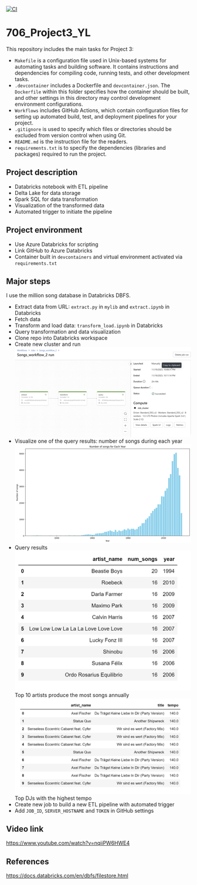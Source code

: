 [![CI](https://github.com/nogibjj/706_Week01_YL/actions/workflows/cicd.yml/badge.svg)](https://github.com/nogibjj/706_Week01_YL/actions/workflows/cicd.yml)

# 706_Project3_YL

This repository includes the main tasks for Project 3:

* `Makefile` is a configuration file used in Unix-based systems for automating tasks and building software. It contains instructions and dependencies for compiling code, running tests, and other development tasks.
* `.devcontainer` includes a Dockerfile and `devcontainer.json`. The `Dockerfile` within this folder specifies how the container should be built, and other settings in this directory may control development environment configurations.
* `Workflows` includes GitHub Actions, which contain configuration files for setting up automated build, test, and deployment pipelines for your project.
* `.gitignore` is used to specify which files or directories should be excluded from version control when using Git.
* `README.md` is the instruction file for the readers.
* `requirements.txt` is to specify the dependencies (libraries and packages) required to run the project.

## Project description
* Databricks notebook with ETL pipeline
* Delta Lake for data storage
* Spark SQL for data transformation
* Visualization of the transformed data
* Automated trigger to initiate the pipeline

## Project environment

* Use Azure Databricks for scripting
* Link GitHub to Azure Databricks
* Container built in `devcontainers` and virtual environment activated via `requirements.txt`

## Major steps
I use the million song database in Databricks DBFS.
* Extract data from URL: `extract.py` in `mylib` and `extract.ipynb` in Databricks
* Fetch data
* Transform and load data: `transform_load.ipynb` in Databricks
* Query transformation and data visualization
* Clone repo into Databricks workspace
* Create new cluster and run
![Alt text](figures/songs_workflow.png)
* Visualize one of the query results: number of songs during each year
![Alt text](figures/vis.png)
* Query results
![Alt text](figures/top_artists.png)
Top 10 artists produce the most songs annually
![Alt text](figures/topDJs.png)
Top DJs with the highest tempo
* Create new job to build a new ETL pipeline with automated trigger
* Add `JOB_ID`, `SERVER_HOSTNAME` and `TOKEN` in GitHub settings

## Video link
https://www.youtube.com/watch?v=nqiiPW6HWE4

## References

https://docs.databricks.com/en/dbfs/filestore.html
